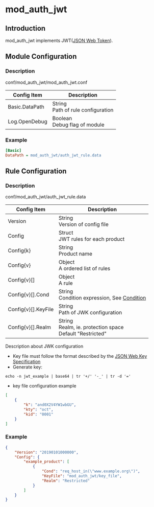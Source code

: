# mod_auth_jwt

## Introduction

mod_auth_jwt implements JWT([JSON Web Token](https://tools.ietf.org/html/rfc7519)).

## Module Configuration

### Description

conf/mod_auth_jwt/mod_auth_jwt.conf

| Config Item | Description                             |
| ----------- | --------------------------------------- |
| Basic.DataPath | String<br>Path of rule configuration |
| Log.OpenDebug | Boolean<br>Debug flag of module |

### Example

```ini
[Basic]
DataPath = mod_auth_jwt/auth_jwt_rule.data
```

## Rule Configuration

### Description

conf/mod_auth_jwt/auth_jwt_rule.data

| Config Item | Description                                                  |
| ----------- | ------------------------------------------------------------ |
| Version     | String<br>Version of config file |
| Config      | Struct<br>JWT rules for each product |
| Config{k}   | String<br>Product name |
| Config{v}   | Object<br>A ordered list of rules |
| Config{v}[] | Object<br>A rule |
| Config{v}[].Cond | String<br>Condition expression, See [Condition](../../condition/condition_grammar.md) |
| Config{v}[].KeyFile | String<br>Path of JWK configuration |
| Config{v}[].Realm | String<br>Realm, ie. protection space<br>Default "Restricted" |

Description about JWK configuration

* Key file must follow the format described by the [JSON Web Key Specification](https://tools.ietf.org/html/rfc7517)
* Generate key:

```
echo -n jwt_example | base64 | tr '+/' '-_' | tr -d '='
```

* key file configuration example

```json
[
    {
        "k": "and0X2V4YW1wbGU",
        "kty": "oct",
        "kid": "0001"
    }
]
```

### Example

```json
{
    "Version": "20190101000000",
    "Config": {
        "example_product": [
            {
                "Cond": "req_host_in(\"www.example.org\")",
                "KeyFile": "mod_auth_jwt/key_file",
                "Realm": "Restricted"
            }
        ]
    }
}
```
